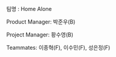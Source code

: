 팀명 : Home Alone

Product Manager: 박준우(B)

Project Manager: 황수영(B)

Teammates: 이종혁(F), 이수민(F), 성은정(F)

